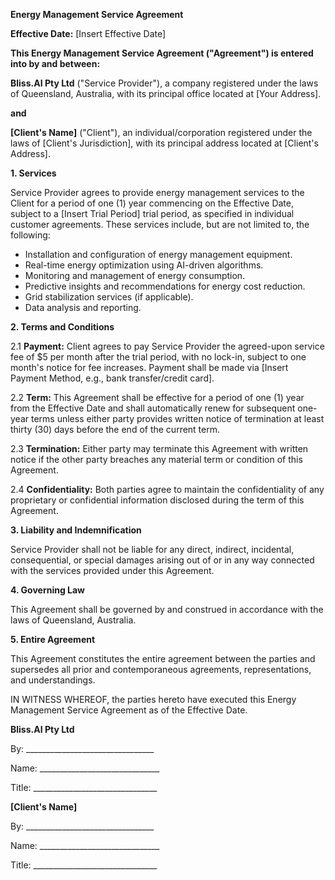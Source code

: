 **Energy Management Service Agreement**

**Effective Date:** [Insert Effective Date]

**This Energy Management Service Agreement ("Agreement") is entered into by and between:**

**Bliss.AI Pty Ltd** ("Service Provider"), a company registered under the laws of Queensland, Australia, with its principal office located at [Your Address].

**and**

**[Client's Name]** ("Client"), an individual/corporation registered under the laws of [Client's Jurisdiction], with its principal address located at [Client's Address].

**1. Services**

Service Provider agrees to provide energy management services to the Client for a period of one (1) year commencing on the Effective Date, subject to a [Insert Trial Period] trial period, as specified in individual customer agreements. These services include, but are not limited to, the following:

- Installation and configuration of energy management equipment.
- Real-time energy optimization using AI-driven algorithms.
- Monitoring and management of energy consumption.
- Predictive insights and recommendations for energy cost reduction.
- Grid stabilization services (if applicable).
- Data analysis and reporting.

**2. Terms and Conditions**

2.1 **Payment:** Client agrees to pay Service Provider the agreed-upon service fee of $5 per month after the trial period, with no lock-in, subject to one month's notice for fee increases. Payment shall be made via [Insert Payment Method, e.g., bank transfer/credit card].

2.2 **Term:** This Agreement shall be effective for a period of one (1) year from the Effective Date and shall automatically renew for subsequent one-year terms unless either party provides written notice of termination at least thirty (30) days before the end of the current term.

2.3 **Termination:** Either party may terminate this Agreement with written notice if the other party breaches any material term or condition of this Agreement.

2.4 **Confidentiality:** Both parties agree to maintain the confidentiality of any proprietary or confidential information disclosed during the term of this Agreement.

**3. Liability and Indemnification**

Service Provider shall not be liable for any direct, indirect, incidental, consequential, or special damages arising out of or in any way connected with the services provided under this Agreement.

**4. Governing Law**

This Agreement shall be governed by and construed in accordance with the laws of Queensland, Australia.

**5. Entire Agreement**

This Agreement constitutes the entire agreement between the parties and supersedes all prior and contemporaneous agreements, representations, and understandings.

IN WITNESS WHEREOF, the parties hereto have executed this Energy Management Service Agreement as of the Effective Date.

**Bliss.AI Pty Ltd**

By: ________________________________

Name: ______________________________

Title: _______________________________

**[Client's Name]**

By: ________________________________

Name: ______________________________

Title: _______________________________
